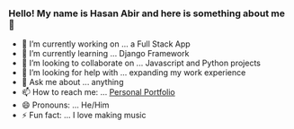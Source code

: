 ### Hello! My name is Hasan Abir and here is something about me 👋

- 🔭 I’m currently working on ... a Full Stack App
- 🌱 I’m currently learning ... Django Framework
- 👯 I’m looking to collaborate on ... Javascript and Python projects
- 🤔 I’m looking for help with ... expanding my work experience
- 💬 Ask me about ... anything
- 📫 How to reach me: ... [Personal Portfolio](https://abir-meadows.netlify.app/)
- 😄 Pronouns: ... He/Him
- ⚡ Fun fact: ... I love making music

